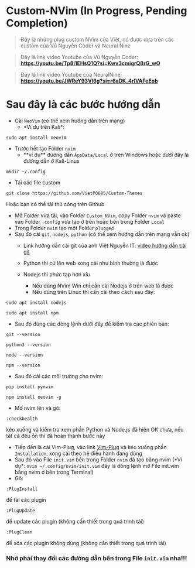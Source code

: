 # Custom-NVim (In Progress, Pending Completion)

> Đây là những plug custom NVim của Việt, nó được dựa trên các custom của Vũ Nguyễn Coder và Neural Nine

> Đây là link video Youtube của Vũ Nguyễn Coder: **https://youtu.be/Tp8i1EHsQ1Q?si=Kwv3cmigrQ8rG_wO**

> Đây là link video Youtube của NeuralNine: **https://youtu.be/JWReY93Vl6g?si=r6aDK_4rlVAFeEob**


# Sau đây là các bước hướng dẫn
- Cài `NeoVim` (có thể xem hướng dẫn trên mạng)
  - \*Ví dụ trên Kali\*:
```
sudo apt install neovim
```
- Trước hết tạo Folder `nvim`
  - \*\*ví dụ\*\* đường dẫn `AppData/Local` ở trên Windows hoặc dưới đây là đường dẫn ở Kali-Linux
```
mkdir ~/.config
```
- Tải các file custom
```
git clone https://github.com/VietPQ685/Custom-Themes
```
Hoặc bạn có thể tải thủ công trên Github
- Mở Folder vừa tải, vào Folder `Custom_NVim`, copy Folder `nvim` và paste vào Folder `.config` vừa tạo ở trên hoặc bên trong Folder `Local`
- Trong Folder `nvim` tạo một Folder `plugged`
- Sau đó cài `git`, `nodejs`, `python` (có thể xem hướng dẫn trên mạng vẫn ok)
  - Link hướng dẫn cài git của anh Việt Nguyễn IT: [video hướng dẫn cài git](https://youtu.be/gxYajhD2bOE?si=qfZNXYbdfqEstS0l)

  - Python thì cứ lên web xong cài như bình thường là được

  - Nodejs thì phức tạp hơn xíu
    - Nếu dùng NVim Win chỉ cần cài Nodejs ở trên web là được
    - Nếu dùng trên Linux thì cần cài theo cách sau đây:
```
sudo apt install nodejs
```
```
sudo apt install npm
```
- Sau đó dùng các dòng lệnh dưới đây để kiểm tra các phiên bản:
```
git --version
```
```
python3 --version
```
```
node --version
```
```
npm --version
```
- Sau đó cài các môi trường cho nvim:
```
pip install pynvim
```
```
npm install neovim -g
```
- Mở nvim lên và gõ:
```
:checkhealth
```
kéo xuống và kiểm tra xem phần Python và Node.js đã hiện OK chưa, nếu tất cả đều ổn thì đã hoàn thành bước này
- Tiếp đến là cài Vim-Plug, vào link [Vim-Plug](https://github.com/junegunn/vim-plug) và kéo xuống phần `Installation`, xong cài theo hệ điều hành đang dùng
- Sau đó vào File `init.vim` bên trong Folder `nvim` đã tạo bằng nvim (\*Ví dụ\*: `nvim ~/.config/nvim/init.vim` đây là dòng lệnh mở File init.vim bằng nvim ở bên trong Terminal)
- Gõ:
```
:PlugInstall
```
để tải các plugin
```
:PlugUpdate
```
để update các plugin (không cần thiết trong quá trình tải)
```
:PlugClean
```
để xóa các plugin không dùng (không cần thiết trong quá trình tải)


### Nhớ phải thay đổi các đường dẫn bên trong File `init.vim` nha!!!
